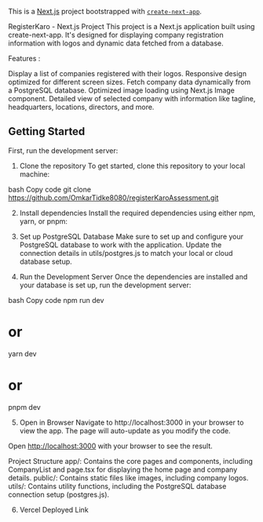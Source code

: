This is a [Next.js](https://nextjs.org) project bootstrapped with [`create-next-app`](https://nextjs.org/docs/app/api-reference/cli/create-next-app).

RegisterKaro - Next.js Project
This project is a Next.js application built using create-next-app. It's designed for displaying company registration information with logos and dynamic data fetched from a database.

Features :

Display a list of companies registered with their logos.
Responsive design optimized for different screen sizes.
Fetch company data dynamically from a PostgreSQL database.
Optimized image loading using Next.js Image component.
Detailed view of selected company with information like tagline, headquarters, locations, directors, and more.


## Getting Started

First, run the development server:

1. Clone the repository
To get started, clone this repository to your local machine:

bash
Copy code
git clone https://github.com/OmkarTidke8080/registerKaroAssessment.git

2. Install dependencies
Install the required dependencies using either npm, yarn, or pnpm:

3. Set up PostgreSQL Database
Make sure to set up and configure your PostgreSQL database to work with the application. Update the connection details in utils/postgres.js to match your local or cloud database setup.

4. Run the Development Server
Once the dependencies are installed and your database is set up, run the development server:

bash
Copy code
npm run dev
# or
yarn dev
# or
pnpm dev

5. Open in Browser
Navigate to http://localhost:3000 in your browser to view the app. The page will auto-update as you modify the code.

Open [http://localhost:3000](http://localhost:3000) with your browser to see the result.

Project Structure
app/: Contains the core pages and components, including CompanyList and page.tsx for displaying the home page and company details.
public/: Contains static files like images, including company logos.
utils/: Contains utility functions, including the PostgreSQL database connection setup (postgres.js).

6. Vercel Deployed Link
